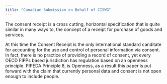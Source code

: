 ```yaml
---
title: "Canadian Submission on Behalf of CISWG"
---
```


The consent receipt is a cross cutting, horizontal specification that is quite similar in many ways to, the concept of a receipt for purchase of goods and services.

At this time the Consent Receipt is the only international standard canditate for accounting for the use and control of personal information via consent. In fact, there is no practice of providing a record of consent, yet every OECD FIPPs based jurisdiction has regulation based on an openness principle. PIPEDA Principle 8, is Openness, as a result this paper is put forward with the claim that currently personal data and consent is not open enough to include people.


